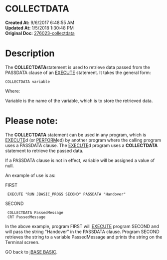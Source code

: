 # COLLECTDATA

**Created At:** 9/6/2017 6:48:55 AM  
**Updated At:** 1/5/2018 1:30:48 PM  
**Original Doc:** [276023-collectdata](https://docs.jbase.com/36868-jbase-basic/276023-collectdata)  


# Description

The **COLLECTDATA**statement is used to retrieve data passed from the PASSDATA clause of an [EXECUTE](269198-execute) statement. It takes the general form:

```
COLLECTDATA variable
```

Where:

Variable is the name of the variable, which is to store the retrieved data.

# Please note:

The **COLLECTDATA** statement can be used in any program, which is [EXECUTE](269198-execute)d (or [PERFORM](269198-execute)ed) by another program where the calling program uses a PASSDATA clause. The [EXECUTE](269198-execute)d program uses a **COLLECTDATA** statement to retrieve the passed data.

If a PASSDATA clause is not in effect, variable will be assigned a value of null.

An example of use is as:

FIRST

```
 EXECUTE "RUN JBASIC_PROGS SECOND" PASSDATA "Handover"
```

SECOND

```
 COLLECTDATA PassedMessage
 CRT PassedMessage
```



In the above example, program FIRST will [EXECUTE](269198-execute) program SECOND and will pass the string "Handover" in the PASSDATA clause. Program SECOND retrieves the string to a variable PassedMessage and prints the string on the Terminal screen.



GO back to [jBASE BASIC](263498-jbase-basic).
